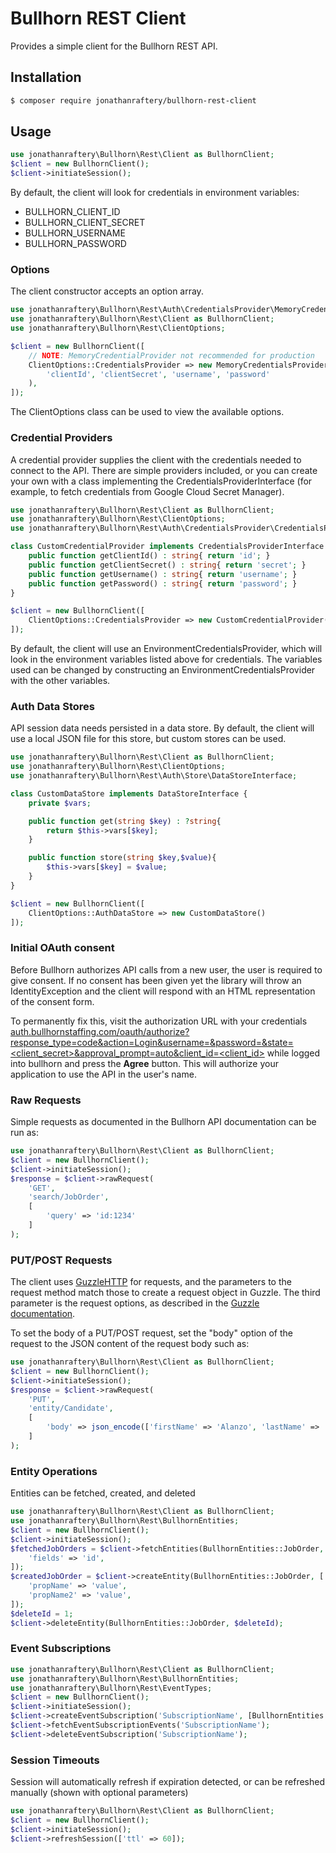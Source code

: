 # Bullhorn REST Client

Provides a simple client for the Bullhorn REST API.

## Installation
``` bash
$ composer require jonathanraftery/bullhorn-rest-client
```

## Usage
```php
use jonathanraftery\Bullhorn\Rest\Client as BullhornClient;
$client = new BullhornClient();
$client->initiateSession();
```

By default, the client will look for credentials in environment variables:
- BULLHORN_CLIENT_ID
- BULLHORN_CLIENT_SECRET
- BULLHORN_USERNAME
- BULLHORN_PASSWORD

### Options
The client constructor accepts an option array.
```php
use jonathanraftery\Bullhorn\Rest\Auth\CredentialsProvider\MemoryCredentialsProvider;
use jonathanraftery\Bullhorn\Rest\Client as BullhornClient;
use jonathanraftery\Bullhorn\Rest\ClientOptions;

$client = new BullhornClient([
    // NOTE: MemoryCredentialProvider not recommended for production
    ClientOptions::CredentialsProvider => new MemoryCredentialsProvider(
        'clientId', 'clientSecret', 'username', 'password'
    ),
]);
```
The ClientOptions class can be used to view the available options.

### Credential Providers
A credential provider supplies the client with the credentials needed to
connect to the API. There are simple providers included, or you can
create your own with a class implementing the CredentialsProviderInterface
(for example, to fetch credentials from Google Cloud Secret Manager).
```php
use jonathanraftery\Bullhorn\Rest\Client as BullhornClient;
use jonathanraftery\Bullhorn\Rest\ClientOptions;
use jonathanraftery\Bullhorn\Rest\Auth\CredentialsProvider\CredentialsProviderInterface;

class CustomCredentialProvider implements CredentialsProviderInterface {
    public function getClientId() : string{ return 'id'; }
    public function getClientSecret() : string{ return 'secret'; }
    public function getUsername() : string{ return 'username'; }
    public function getPassword() : string{ return 'password'; }
}

$client = new BullhornClient([
    ClientOptions::CredentialsProvider => new CustomCredentialProvider()
]);
```

By default, the client will use an EnvironmentCredentialsProvider, which will
look in the environment variables listed above for credentials. The variables
used can be changed by constructing an EnvironmentCredentialsProvider with
the other variables.

### Auth Data Stores
API session data needs persisted in a data store. By default, the client
will use a local JSON file for this store, but custom stores can be used.
```php
use jonathanraftery\Bullhorn\Rest\Client as BullhornClient;
use jonathanraftery\Bullhorn\Rest\ClientOptions;
use jonathanraftery\Bullhorn\Rest\Auth\Store\DataStoreInterface;

class CustomDataStore implements DataStoreInterface {
    private $vars;

    public function get(string $key) : ?string{
        return $this->vars[$key];
    }

    public function store(string $key,$value){
        $this->vars[$key] = $value;
    }
}

$client = new BullhornClient([
    ClientOptions::AuthDataStore => new CustomDataStore()
]);
```

### Initial OAuth consent
Before Bullhorn authorizes API calls from a new user, the user is required to give consent. If no consent has been given yet the library will throw an IdentityException and the client will respond with an HTML representation of the consent form.

To permanently fix this, visit the authorization URL with your credentials [auth.bullhornstaffing.com/oauth/authorize?response_type=code&action=Login&username=<username>&password=<password>&state=<client_secret>&approval_prompt=auto&client_id=<client_id>](https://auth.bullhornstaffing.com/oauth/authorize?response_type=code&action=Login&username=<username>&password=<password>&state=<client_secret>&approval_prompt=auto&client_id=<client_id>) while logged into bullhorn and press the **Agree** button. This will authorize your application to use the API in the user's name.

### Raw Requests
Simple requests as documented in the Bullhorn API documentation can be run as:
```php
use jonathanraftery\Bullhorn\Rest\Client as BullhornClient;
$client = new BullhornClient();
$client->initiateSession();
$response = $client->rawRequest(
    'GET',
    'search/JobOrder',
    [
        'query' => 'id:1234'
    ]
);
```

### PUT/POST Requests
The client uses [GuzzleHTTP](http://docs.guzzlephp.org/en/stable/) for requests, and the parameters to the request method match those to create a request object in Guzzle. The third parameter is the request options, as described in the [Guzzle documentation](http://docs.guzzlephp.org/en/stable/request-options.html).

To set the body of a PUT/POST request, set the "body" option of the request to the JSON content of the request body such as:
```php
use jonathanraftery\Bullhorn\Rest\Client as BullhornClient;
$client = new BullhornClient();
$client->initiateSession();
$response = $client->rawRequest(
    'PUT',
    'entity/Candidate',
    [
        'body' => json_encode(['firstName' => 'Alanzo', 'lastName' => 'Smith', 'status' => 'Registered'])
    ]
);
```

### Entity Operations
Entities can be fetched, created, and deleted
```php
use jonathanraftery\Bullhorn\Rest\Client as BullhornClient;
use jonathanraftery\Bullhorn\Rest\BullhornEntities;
$client = new BullhornClient();
$client->initiateSession();
$fetchedJobOrders = $client->fetchEntities(BullhornEntities::JobOrder, [1,2,3], [
    'fields' => 'id',
]);
$createdJobOrder = $client->createEntity(BullhornEntities::JobOrder, [
    'propName' => 'value',
    'propName2' => 'value',
]);
$deleteId = 1;
$client->deleteEntity(BullhornEntities::JobOrder, $deleteId);
```

### Event Subscriptions
```php
use jonathanraftery\Bullhorn\Rest\Client as BullhornClient;
use jonathanraftery\Bullhorn\Rest\BullhornEntities;
use jonathanraftery\Bullhorn\Rest\EventTypes;
$client = new BullhornClient();
$client->initiateSession();
$client->createEventSubscription('SubscriptionName', [BullhornEntities::JobOrder], [EventTypes::Created]);
$client->fetchEventSubscriptionEvents('SubscriptionName');
$client->deleteEventSubscription('SubscriptionName');
```

### Session Timeouts
Session will automatically refresh if expiration detected, or can be refreshed manually (shown with optional parameters)
```php
use jonathanraftery\Bullhorn\Rest\Client as BullhornClient;
$client = new BullhornClient();
$client->initiateSession();
$client->refreshSession(['ttl' => 60]);
```
